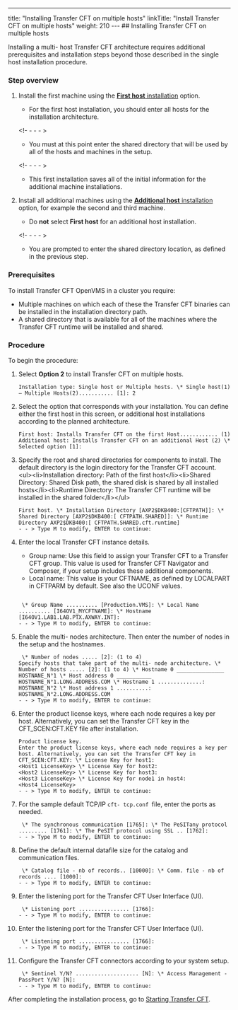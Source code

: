 ---
title: "Installing Transfer CFT on multiple hosts"
linkTitle: "Install Transfer CFT on multiple hosts"
weight: 210
--- ## Installing Transfer CFT on multiple hosts

Installing a multi- host Transfer CFT architecture requires additional prerequisites and installation steps beyond those described in the single host installation procedure.

### Step overview

1. Install the first machine using the [****First host**** installation](#host_installation_step) option.
    - For the first host installation, you should enter all hosts for the installation architecture.

    <!- - - - >

    - You must at this point enter the shared directory that will be used by all of the hosts and machines in the setup.

    <!- - - - >

    - This first installation saves all of the initial information for the additional machine installations.
1. Install all additional machines using the [****Additional host**** installation](#host_installation_step) option, for example the second and third machine.
    - Do ****not**** select ****First host**** for an additional host installation.

    <!- - - - >

    - You are prompted to enter the shared directory location, as defined in the previous step.

### Prerequisites

To install Transfer CFT OpenVMS in a cluster you require:

- Multiple machines on which each of these the Transfer CFT binaries can be installed in the installation directory path.
- A shared directory that is available for all of the machines where the Transfer CFT runtime will be installed and shared.

### Procedure

To begin the procedure:

1. Select ****Option 2**** to install Transfer CFT on multiple hosts.
    ```
    Installation type: Single host or Multiple hosts. \* Single host(1) – Multiple Hosts(2)........... [1]: 2
    ```
1. Select the option that corresponds with your installation. <span id="host_installation_step"></span>You can define either the first host in this screen, or additional host installations according to the planned architecture.
    ```
    First host: Installs Transfer CFT on the first Host............ (1)
    Additional host: Installs Transfer CFT on an additional Host (2) \* Selected option [1]:
    ```
1. Specify the root and shared directories for components to install. The default directory is the login directory for the Transfer CFT account.
    &lt;ul>&lt;li>Installation directory: Path of the first host&lt;/li>&lt;li>Shared Directory: Shared Disk path, the shared disk is shared by all installed hosts&lt;/li>&lt;li>Runtime Directory: The Transfer CFT runtime will be installed in the shared folder&lt;/li>&lt;/ul>
    ```
    First host. \* Installation Directory [AXP2$DKB400:[CFTPATH]]: \* Shared Directory [AXP2$DKB400:[ CFTPATH.SHARED]]: \* Runtime Directory AXP2$DKB400:[ CFTPATH.SHARED.cft.runtime]
    - - > Type M to modify, ENTER to continue:
    ```
1. Enter the local Transfer CFT instance details.
    - Group name: Use this field to assign your Transfer CFT to a Transfer CFT group. This value is used for Transfer CFT Navigator and Composer, if your setup includes these additional components.
    - Local name: This value is your CFTNAME, as defined by LOCALPART in CFTPARM by default. See also the UCONF values.

    ```

     \* Group Name .......... [Production.VMS]: \* Local Name .......... [I64OV1_MYCFTNAME]: \* Hostname [I64OV1.LAB1.LAB.PTX.AXWAY.INT]:
    - - > Type M to modify, ENTER to continue:
    ```
1. Enable the multi- nodes architecture. Then enter the number of nodes in the setup and the hostnames.
    ```
     \* Number of nodes ..... [2]: (1 to 4)
    Specify hosts that take part of the multi- node architecture. \* Number of hosts ..... [2]: (1 to 4) \* Hostname 0 _______________ HOSTNANE_N°1 \* Host address 0 ___________ HOSTNAME_N°1.LONG.ADDRESS.COM \* Hostname 1 ..............: HOSTNANE_N°2 \* Host address 1 ..........: HOSTNAME_N°2.LONG.ADDRESS.COM
    - - > Type M to modify, ENTER to continue:
    ```
1. Enter the product license keys, where each node requires a key per host. Alternatively, you can set the Transfer CFT key in the CFT_SCEN:CFT.KEY file after installation.
    ```
    Product license key.
    Enter the product license keys, where each node requires a key per host. Alternatively, you can set the Transfer CFT key in CFT_SCEN:CFT.KEY: \* License Key for host1:
    <Host1 LicenseKey> \* License Key for host2:
    <Host2 LicenseKey> \* License Key for host3:
    <Host3 LicenseKey> \* License Key for node1 in host4:
    <Host4 LicenseKey>
    - - > Type M to modify, ENTER to continue:
    ```
1. For the sample default TCP/IP `cft- tcp.conf `file, enter the ports as needed.
    ```
     \* The synchronous communication [1765]: \* The PeSITany protocol ......... [1761]: \* The PeSIT protocol using SSL .. [1762]:
    - - > Type M to modify, ENTER to continue:
    ```
1. Define the default internal datafile size for the catalog and communication files.
    ```
     \* Catalog file - nb of records.. [10000]: \* Comm. file - nb of records .... [1000]:
    - - > Type M to modify, ENTER to continue:
    ```
1. Enter the listening port for the Transfer CFT User Interface (UI).
    ```
     \* Listening port ................ [1766]:
    - - > Type M to modify, ENTER to continue:
    ```
10. Enter the listening port for the Transfer CFT User Interface (UI).
    ```
     \* Listening port ................ [1766]:
    - - > Type M to modify, ENTER to continue:
    ```
11. Configure the Transfer CFT connectors according to your system setup.
    ```
     \* Sentinel Y/N? .................... [N]: \* Access Management - PassPort Y/N? [N]:
    - - > Type M to modify, ENTER to continue:
    ```

After completing the installation process, go to [Starting Transfer CFT]().
